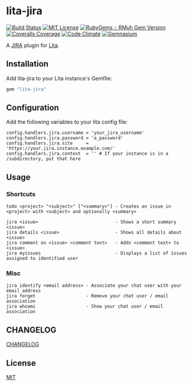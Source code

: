 # lita-jira

[![Build Status](https://img.shields.io/travis/esigler/lita-jira/master.svg)](https://travis-ci.org/esigler/lita-jira)
[![MIT License](https://img.shields.io/badge/license-MIT-brightgreen.svg)](https://tldrlegal.com/license/mit-license)
[![RubyGems :: RMuh Gem Version](http://img.shields.io/gem/v/lita-jira.svg)](https://rubygems.org/gems/lita-jira)
[![Coveralls Coverage](https://img.shields.io/coveralls/esigler/lita-jira/master.svg)](https://coveralls.io/r/esigler/lita-jira)
[![Code Climate](https://img.shields.io/codeclimate/github/esigler/lita-jira.svg)](https://codeclimate.com/github/esigler/lita-jira)
[![Gemnasium](https://img.shields.io/gemnasium/esigler/lita-jira.svg)](https://gemnasium.com/esigler/lita-jira)

A [JIRA](https://www.atlassian.com/software/jira) plugin for [Lita](https://github.com/jimmycuadra/lita).

## Installation

Add lita-jira to your Lita instance's Gemfile:

``` ruby
gem "lita-jira"
```

## Configuration

Add the following variables to your lita config file:

```
config.handlers.jira.username = 'your_jira_username'
config.handlers.jira.password = 'a_password'
config.handlers.jira.site     = 'https://your.jira.instance.example.com/'
config.handlers.jira.context  = '' # If your instance is in a /subdirectory, put that here
```

## Usage

### Shortcuts

```
todo <project> "<subject>" ["<summary>"] - Creates an issue in <project> with <subject> and optionally <summary>
```

```
jira <issue>                             - Shows a short summary <issue>
jira details <issue>                     - Shows all details about <issue>
jira comment on <issue> <comment text>   - Adds <comment text> to <issue>
jira myissues                            - Displays a list of issues assigned to identified user
```

### Misc

```
jira identify <email address> - Associate your chat user with your email address
jira forget                   - Remove your chat user / email association
jira whoami                   - Show your chat user / email association
```

## CHANGELOG

[CHANGELOG](https://github.com/esigler/lita-jira/releases)

## License

[MIT](http://opensource.org/licenses/MIT)
